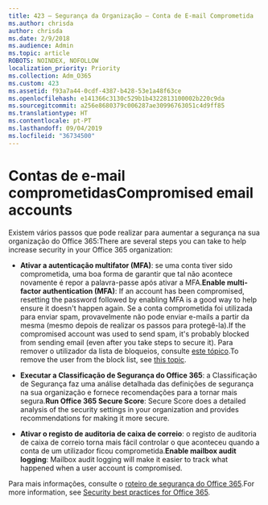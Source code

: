 ```yaml
---
title: 423 – Segurança da Organização – Conta de E-mail Comprometida
ms.author: chrisda
author: chrisda
ms.date: 2/9/2018
ms.audience: Admin
ms.topic: article
ROBOTS: NOINDEX, NOFOLLOW
localization_priority: Priority
ms.collection: Adm_O365
ms.custom: 423
ms.assetid: f93a7a44-0cdf-4387-b428-53e1a48f63ce
ms.openlocfilehash: e141366c3130c529b1b4322813100002b220c9da
ms.sourcegitcommit: a256e8680379c006287ae30996763051c4d9ff85
ms.translationtype: HT
ms.contentlocale: pt-PT
ms.lasthandoff: 09/04/2019
ms.locfileid: "36734500"
---
```

# <a name="compromised-email-accounts"></a><span data-ttu-id="851f0-102">Contas de e-mail comprometidas</span><span class="sxs-lookup"><span data-stu-id="851f0-102">Compromised email accounts</span></span>

<span data-ttu-id="851f0-103">Existem vários passos que pode realizar para aumentar a segurança na sua organização do Office 365:</span><span class="sxs-lookup"><span data-stu-id="851f0-103">There are several steps you can take to help increase security in your Office 365 organization:</span></span>

- <span data-ttu-id="851f0-104">**Ativar a autenticação multifator (MFA)**: se uma conta tiver sido comprometida, uma boa forma de garantir que tal não acontece novamente é repor a palavra-passe após ativar a MFA.</span><span class="sxs-lookup"><span data-stu-id="851f0-104">**Enable multi-factor authentication (MFA)**: If an account has been compromised, resetting the password followed by enabling MFA is a good way to help ensure it doesn't happen again.</span></span> <span data-ttu-id="851f0-105">Se a conta comprometida foi utilizada para enviar spam, provavelmente não pode enviar e-mails a partir da mesma (mesmo depois de realizar os passos para protegê-la).</span><span class="sxs-lookup"><span data-stu-id="851f0-105">If the compromised account was used to send spam, it's probably blocked from sending email (even after you take steps to secure it).</span></span> <span data-ttu-id="851f0-106">Para remover o utilizador da lista de bloqueios, consulte [este tópico](https://technet.microsoft.com/library/ms.exch.eac.actioncenter.aspx).</span><span class="sxs-lookup"><span data-stu-id="851f0-106">To remove the user from the block list, see [this topic](https://technet.microsoft.com/library/ms.exch.eac.actioncenter.aspx).</span></span>

- <span data-ttu-id="851f0-107">**Executar a Classificação de Segurança do Office 365**: a Classificação de Segurança faz uma análise detalhada das definições de segurança na sua organização e fornece recomendações para a tornar mais segura.</span><span class="sxs-lookup"><span data-stu-id="851f0-107">**Run Office 365 Secure Score**: Secure Score does a detailed analysis of the security settings in your organization and provides recommendations for making it more secure.</span></span>

- <span data-ttu-id="851f0-108">**Ativar o registo de auditoria de caixa de correio**: o registo de auditoria de caixa de correio torna mais fácil controlar o que aconteceu quando a conta de um utilizador ficou comprometida.</span><span class="sxs-lookup"><span data-stu-id="851f0-108">**Enable mailbox audit logging**: Mailbox audit logging will make it easier to track what happened when a user account is compromised.</span></span>

<span data-ttu-id="851f0-109">Para mais informações, consulte o [roteiro de segurança do Office 365](https://docs.microsoft.com/office365/securitycompliance/security-roadmap).</span><span class="sxs-lookup"><span data-stu-id="851f0-109">For more information, see [Security best practices for Office 365](https://docs.microsoft.com/office365/securitycompliance/security-roadmap).</span></span>
